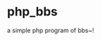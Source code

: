 php_bbs
=======

a simple php program of bbs~!

['a simple bbs online']:"http://homker.sinaapp.com"
